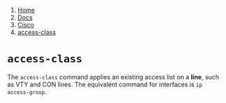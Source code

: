 <!-- -
Title: `access class` (Cisco)
Description: Notes on the `access class` command on Cisco devices
First Published: 2014-02-24
- -->

<ol class='breadcrumb' itemprop='breadcrumb'>
	<li><a href="/">Home</a></li>
	<li><a href="/docs/">Docs</a></li>
	<li><a href="/docs/cisco/">Cisco</a></li>
	<li><a href="/docs/cisco/access-class.html">access-class</a></li>
</ol>

`access-class`
==============

The `access-class` command applies an existing access list on a 
**line**, such as VTY and CON lines. The equivalent command for 
interfaces is `ip access-group`.
